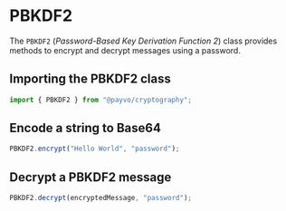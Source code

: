 # PBKDF2

The `PBKDF2` (_Password-Based Key Derivation Function 2_) class provides methods to encrypt and decrypt messages using a password.

## Importing the PBKDF2 class

```typescript
import { PBKDF2 } from "@payvo/cryptography";
```

## Encode a string to Base64

```typescript
PBKDF2.encrypt("Hello World", "password");
```

## Decrypt a PBKDF2 message

```typescript
PBKDF2.decrypt(encryptedMessage, "password");
```
